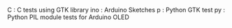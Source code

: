 C    : C tests using GTK library
ino  : Arduino Sketches
p    : Python GTK test
py   : Python PIL module tests for Arduino OLED
